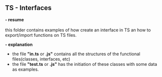 <h2>TS - Interfaces</h2>

<b>- resume</b><br><br>
this folder contains examples of how create an interface in TS an how to export/import functions on TS files.

<b>- explanation</b>
<ul>
    <li>
    the file <b>"in.ts</b> or <b>.js"</b> contains all the structures of the functional files(classes, interfaces, etc)
    </li>
    <li>
    the file <b>"test.ts</b> or <b>.js"</b> has the initiation of these classes with some data as examples.
    </li>
</ul>